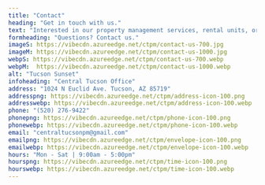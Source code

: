 ```yaml
---
title: "Contact"
heading: "Get in touch with us."
text: "Interested in our property management services, rental units, or parking spaces? Send us a message below. Our knowledgeable team members are looking forward to hearing from you!"
formheading: "Questions? Contact us."
imageS: https://vibecdn.azureedge.net/ctpm/contact-us-700.jpg
imageM: https://vibecdn.azureedge.net/ctpm/contact-us-1000.jpg
webpS: https://vibecdn.azureedge.net/ctpm/contact-us-700.webp
webpM:  https://vibecdn.azureedge.net/ctpm/contact-us-1000.webp
alt: "Tucson Sunset"
infoheading: "Central Tucson Office"
address: "1024 N Euclid Ave. Tucson, AZ 85719"
addresspng: https://vibecdn.azureedge.net/ctpm/address-icon-100.png
addresswebp: https://vibecdn.azureedge.net/ctpm/address-icon-100.webp
phone: "(520) 276-9422"
phonepng: https://vibecdn.azureedge.net/ctpm/phone-icon-100.png
phonewebp: https://vibecdn.azureedge.net/ctpm/phone-icon-100.webp
email: "centraltucsonpm@gmail.com"
emailpng: https://vibecdn.azureedge.net/ctpm/envelope-icon-100.png
emailwebp: https://vibecdn.azureedge.net/ctpm/envelope-icon-100.webp
hours: "Mon - Sat | 9:00am - 5:00pm"
hourspng: https://vibecdn.azureedge.net/ctpm/time-icon-100.png
hourswebp: https://vibecdn.azureedge.net/ctpm/time-icon-100.webp
---
```


